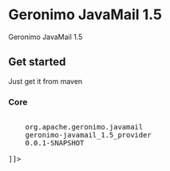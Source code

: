 <!---
Licensed to the Apache Software Foundation (ASF) under one
or more contributor license agreements.  See the NOTICE file
distributed with this work for additional information
regarding copyright ownership.  The ASF licenses this file
to you under the Apache License, Version 2.0 (the
"License"); you may not use this file except in compliance
with the License.  You may obtain a copy of the License at

  http://www.apache.org/licenses/LICENSE-2.0

Unless required by applicable law or agreed to in writing,
software distributed under the License is distributed on an
"AS IS" BASIS, WITHOUT WARRANTIES OR CONDITIONS OF ANY
KIND, either express or implied.  See the License for the
specific language governing permissions and limitations
under the License.
-->
# Geronimo JavaMail 1.5

Geronimo JavaMail 1.5

## Get started

Just get it from maven

### Core

<pre class="prettyprint linenums"><![CDATA[
<dependency>
	<groupId>org.apache.geronimo.javamail</groupId>
	<artifactId>geronimo-javamail_1.5_provider</artifactId>
	<version>0.0.1-SNAPSHOT</version>
</dependency>
]]></pre>